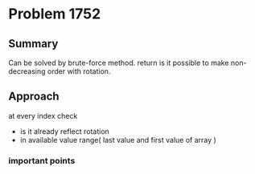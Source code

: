 # Problem 1752
## Summary
Can be solved by brute-force method.
return is it possible to make non-decreasing order with rotation.

## Approach
at every index check
- is it already reflect rotation
- in available value range( last value and first value of array )

### important points
